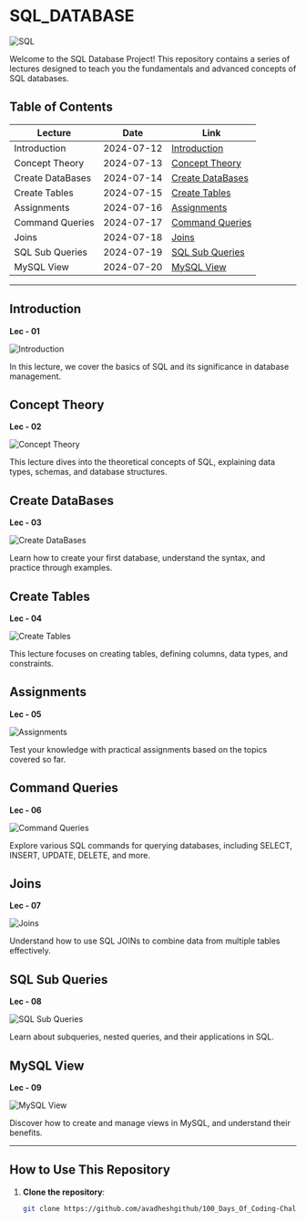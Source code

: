 # SQL_DATABASE

![SQL](https://img.shields.io/badge/SQL-Database_MYSQL-blue)

Welcome to the SQL Database Project! This repository contains a series of lectures designed to teach you the fundamentals and advanced concepts of SQL databases.

## Table of Contents

| Lecture           | Date       | Link                                                                 |
|-------------------|------------|----------------------------------------------------------------------|
| Introduction      | 2024-07-12 | [Introduction](https://github.com/avadheshgithub/SQL_DATABASE)       |
| Concept Theory    | 2024-07-13 | [Concept Theory](https://github.com/avadheshgithub/SQL_DATABASE)   |
| Create DataBases  | 2024-07-14 | [Create DataBases](https://github.com/avadheshgithub/SQL_DATABASE) |
| Create Tables     | 2024-07-15 | [Create Tables](https://github.com/avadheshgithub/SQL_DATABASE)      |
| Assignments       | 2024-07-16 | [Assignments](https://github.com/avadheshgithub/SQL_DATABASE)        |
| Command Queries   | 2024-07-17 | [Command Queries](https://github.com/avadheshgithub/SQL_DATABASE)    |
| Joins             | 2024-07-18 | [Joins](https://github.com/avadheshgithub/SQL_DATABASE)              |
| SQL Sub Queries   | 2024-07-19 | [SQL Sub Queries](https://github.com/avadheshgithub/SQL_DATABASE)    |
| MySQL View        | 2024-07-20 | [MySQL View](https://github.com/avadheshgithub/SQL_DATABASE)         |


---

## Introduction
**Lec - 01**

![Introduction](https://img.shields.io/badge/SQL-Introduction-blue)

In this lecture, we cover the basics of SQL and its significance in database management.

## Concept Theory
**Lec - 02**

![Concept Theory](https://img.shields.io/badge/SQL-Concept_Theory-blue)

This lecture dives into the theoretical concepts of SQL, explaining data types, schemas, and database structures.

## Create DataBases
**Lec - 03**

![Create DataBases](https://img.shields.io/badge/SQL-Create_Databases-blue)

Learn how to create your first database, understand the syntax, and practice through examples.

## Create Tables
**Lec - 04**

![Create Tables](https://img.shields.io/badge/SQL-Create_Tables-blue)

This lecture focuses on creating tables, defining columns, data types, and constraints.

## Assignments
**Lec - 05**

![Assignments](https://img.shields.io/badge/SQL-Assignments-blue)

Test your knowledge with practical assignments based on the topics covered so far.

## Command Queries
**Lec - 06**

![Command Queries](https://img.shields.io/badge/SQL-Command_Queries-blue)

Explore various SQL commands for querying databases, including SELECT, INSERT, UPDATE, DELETE, and more.

## Joins
**Lec - 07**

![Joins](https://img.shields.io/badge/SQL-Joins-blue)

Understand how to use SQL JOINs to combine data from multiple tables effectively.

## SQL Sub Queries
**Lec - 08**

![SQL Sub Queries](https://img.shields.io/badge/SQL-Sub_Queries-blue)

Learn about subqueries, nested queries, and their applications in SQL.

## MySQL View
**Lec - 09**

![MySQL View](https://img.shields.io/badge/SQL-MySQL_View-blue)

Discover how to create and manage views in MySQL, and understand their benefits.


---

## How to Use This Repository

1. **Clone the repository**: 
   ```bash
   git clone https://github.com/avadheshgithub/100_Days_Of_Coding-Challenge
